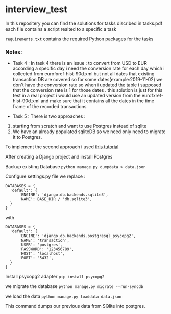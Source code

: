 # interview_test
In this repositery you can find the solutions for tasks discribed in tasks.pdf each file contains a script realted to a specific a task

```requirements.txt``` contains the required Python packages for the tasks

### Notes: 
- Task 4 : In task 4 there is an issue : to convert from USD to EUR according a specific day i need the conversion rate for each day which i collected from eurofxref-hist-90d.xml but not all dates that existing transaction DB are covered so for some dates(example:2019-11-02) we don't have the conversion rate so when i updated the table i supposed that the conversion rate is 1 for those dates . this solution is just for this test in a real project i would use an updated version from the eurofxref-hist-90d.xml and make sure that it contains all the dates in the time frame of the recorded transactions

- Task 5 : There is two approaches :
1. starting from scratch and want to use Postgres instead of sqlite 
2. We have an already populated sqliteDB so we need only need to migrate it to Postgres.

To implement the second approach i used [this tutorial](https://www.enterprisedb.com/postgresql-tutorial-resources-training?uuid=db55e32d-e9f0-4d7c-9aef-b17d01210704&campaignId=7012J000001NhszQAC)

After creating a Django project and install Postgres

 Backup existing Database 
 ```python manage.py dumpdata > data.json```
 
 Configure settings.py file
 we replace :
  ```
 DATABASES = {
    'default': {
        'ENGINE': 'django.db.backends.sqlite3',
        'NAME': BASE_DIR / 'db.sqlite3',
    }
}
 ```
with
  ```
  DATABASES = {
    'default': {
        'ENGINE': 'django.db.backends.postgresql_psycopg2',
        'NAME': 'transaction',
        'USER': 'postgres',
        'PASSWORD': '123456789',
        'HOST': 'localhost',
        'PORT': '5432',
    }
}
```
Install psycopg2 adapter 
```pip install psycopg2```

we migrate the database 
```python manage.py migrate --run-syncdb```

we load the data 
```python manage.py loaddata data.json```

This command dumps our previous data from SQlite into postgres.


